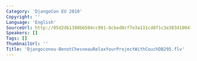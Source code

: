```yaml
---
Category: 'DjangoCon EU 2010'
Copyright: ''
Language: 'English'
SourceUrl: http://05d2db1380b6504cc981-8cbed8cf7e3a131cd8f1c3e383d10041.r93.cf2.rackcdn.com/djangocon-eu-2010/Djangoconeu-BenotChesneauRelaxYourProjectWithCouchDB295.flv
Speakers: []
Tags: []
ThumbnailUrl: ''
Title: 'Djangoconeu-BenotChesneauRelaxYourProjectWithCouchDB295.flv'
---
```


